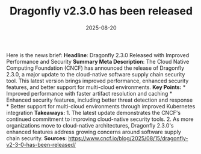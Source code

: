 ﻿---
title: Dragonfly v2.3.0 has been released
date: '2025-08-20'
category: Markets
summary: ''
slug: dragonfly v230 has been released
source_urls:
- https://www.cncf.io/blog/2025/08/15/dragonfly-v2-3-0-has-been-released/
seo:
  title: Dragonfly v2.3.0 has been released | Hash n Hedge
  description: ''
  keywords:
  - news
  - markets
  - brief
---

Here is the news brief:  **Headline**: Dragonfly 2.3.0 Released with Improved Performance and Security  **Summary Meta Description**: The Cloud Native Computing Foundation (CNCF) has announced the release of Dragonfly 2.3.0, a major update to the cloud-native software supply chain security tool. This latest version brings improved performance, enhanced security features, and better support for multi-cloud environments.  **Key Points:**  * Improved performance with faster artifact resolution and caching * Enhanced security features, including better threat detection and response * Better support for multi-cloud environments through improved Kubernetes integration  **Takeaways:**  1. The latest update demonstrates the CNCF's continued commitment to improving cloud-native security tools. 2. As more organizations move to cloud-native architectures, Dragonfly 2.3.0's enhanced features address growing concerns around software supply chain security.  **Sources**:  https://www.cncf.io/blog/2025/08/15/dragonfly-v2-3-0-has-been-released/ 
